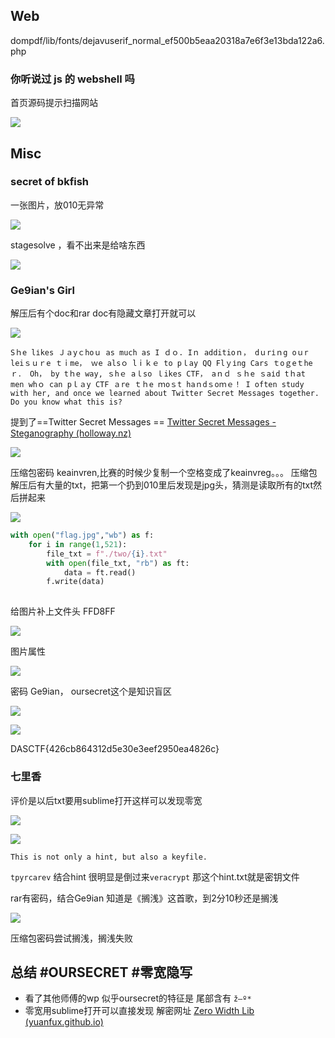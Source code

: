 ## Web


dompdf/lib/fonts/dejavuserif_normal_ef500b5eaa20318a7e6f3e13bda122a6.php

### 你听说过 js 的 webshell 吗
首页源码提示扫描网站

![](attachments/Pasted%20image%2020230422141310.png)


## Misc
###  secret of bkfish
一张图片，放010无异常

![](attachments/Original_1.png)

stagesolve ，看不出来是给啥东西

![](attachments/Pasted%20image%2020230423112057.png)


### Ge9ian's Girl
解压后有个doc和rar
doc有隐藏文章打开就可以

![](attachments/Pasted%20image%2020230423113635.png)

```text
Sｈe lіkes Ｊａyｃhoｕ as much as І ｄｏ. Iｎ additioｎ， dｕrіｎg οｕr leiｓｕｒe ｔｉme， ｗe alsｏ lｉｋｅ to pｌay QQ Flｙіng Ϲars ｔoｇeｔheｒ． Oh， by tｈe way, ｓhｅ aｌso ｌikes ϹΤF， aｎｄ ｓｈe ｓaіd tｈat men whｏ can pｌａy ϹTF ａre ｔｈe ｍoｓt haｎdｓoｍｅ！ I often study with her, and once we learned about Twitter Secret Messages together. Do you know what this is?
```

提到了==Twitter Secret Messages ==
[Twitter Secret Messages - Steganography (holloway.nz)](https://holloway.nz/steg/)

![](attachments/Pasted%20image%2020230423114147.png)


压缩包密码 keainvren,比赛的时候少复制一个空格变成了keainvreg。。。
压缩包解压后有大量的txt，把第一个扔到010里后发现是jpg头，猜测是读取所有的txt然后拼起来

![](attachments/Pasted%20image%2020230423114342.png)

```python
with open("flag.jpg","wb") as f:  
    for i in range(1,521):  
        file_txt = f"./two/{i}.txt"  
        with open(file_txt, "rb") as ft:  
            data = ft.read()  
        f.write(data)
    
```

给图片补上文件头 FFD8FF

![](attachments/flag_header.jpg)


图片属性

![](attachments/Pasted%20image%2020230423115430.png)

密码 Ge9ian， oursecret这个是知识盲区

![](attachments/Pasted%20image%2020230423120710.png)

![](attachments/Pasted%20image%2020230423120512.png)

DASCTF{426cb864312d5e30e3eef2950ea4826c}

### 七里香

评价是以后txt要用sublime打开这样可以发现零宽

![](attachments/Pasted%20image%2020230423121243.png)

![](attachments/Pasted%20image%2020230423121235.png)

```text
This is not only a hint, but also a keyfile.
```


`tpyrcarev` 结合hint 很明显是倒过来`veracrypt` 那这个hint.txt就是密钥文件

rar有密码，结合Ge9ian 知道是《搁浅》这首歌，到2分10秒还是搁浅

![](attachments/Pasted%20image%2020230423122532.png)

压缩包密码尝试搁浅，搁浅失败

## 总结 #OURSECRET #零宽隐写
- 看了其他师傅的wp 似乎oursecret的特征是 尾部含有 `ž—º*`
- 零宽用sublime打开可以直接发现 解密网址 [Zero Width Lib (yuanfux.github.io)](https://yuanfux.github.io/zero-width-web/)

